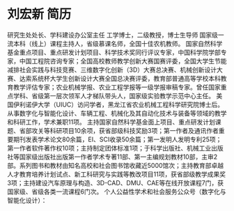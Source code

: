# 刘宏新 简历
研究生处处长、学科建设办公室主任
工学博士，二级教授，博士生导师
国家级一流本科（线上）课程主持人，省级慕课名师，全国十佳农机教师。
国家自然科学基金重点项目、重点研发计划项目、科学技术奖同行评议专家，中国科学院学部专家，中国工程院咨询专家；全国高校教师教学创新大赛国赛评委，全国大学生节能减排社会实践与科技竞赛、三维数字化创新（3D）大赛总决赛、机械创新设计大赛、达索系统杯大学生创新设计大赛全国总决赛评委，教育部普通高等学校本科教育教学评估专家；农业机械学报、农业工程学报等一级学报审稿专家。曾任国家重点学科、省级第一层次领军人才梯队带头人，国家级实验教学示范中心主任。
美国伊利诺伊大学（UIUC）访问学者，黑龙江省农业机械工程科学研究院博士后。从事数字化与智能化设计、车辆工程、机械化及其自动化技术与装备等领域的教学和科研工作，学术兼职11项。
主持国家自然科学基金面上项目、重点研发计划课题、省部攻关等科研项目10余项，获省部级科技奖励3项；第一作者及通讯作者重要期刊发表学术论文80余篇，EI、SCI收录50余篇；第一发明人发明专利25项；第一作者软件著作权10项；主持制定团体标准1项；于科学出版社、机械工业出版社等国家级出版社出版第一作者学术专著11部、第一主编规划教材10部，主审2部。系列图书和教材由知名高校和社会图书馆收藏近5000馆次；主持教育部卓越人才教育培养计划试点、新工科研究与实践等教改项目11项，获省部级教学成果奖3项；主持建设汽车原理与构造、3D-CAD、DMU、CAE等在线开放课程7门，获国家级、省级各类一流课程6门次。
个人公益性学术和社会服务公众号（数字化与智能化设计）：
